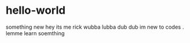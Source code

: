 # hello-world
something new 
hey its me rick
wubba lubba dub dub
im new to codes . 
lemme learn soemthing 

